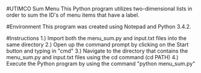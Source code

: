 #UTIMCO Sum Menu
This Python program utilizes two-dimensional lists in order to sum the ID's of menu items that have a label. 

#Environment
This program was created using Notepad and Python 3.4.2. 

#Instructions
1.) Import both the menu_sum.py and input.txt files into the same directory
2.) Open up the command prompt by clicking on the Start button and typing in "cmd"
3.) Navigate to the directory that contains the menu_sum.py and input.txt files using the cd command (cd PATH)
4.) Execute the Python program by using the command "python menu_sum.py"

